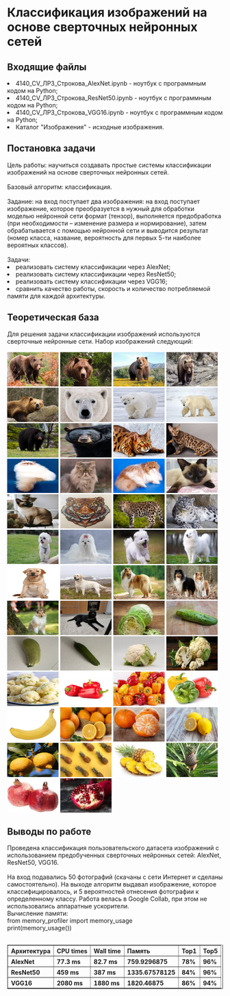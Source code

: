 <h1>Классификация изображений на основе сверточных нейронных сетей</h1>
<h2>Входящие файлы</h2>
<li>4140_CV_ЛР3_Строкова_AlexNet.ipynb - ноутбук с программным кодом на Python;
<li>4140_CV_ЛР3_Строкова_ResNet50.ipynb - ноутбук с программным кодом на Python;
<li>4140_CV_ЛР3_Строкова_VGG16.ipynb - ноутбук с программным кодом на Python;
<li>Каталог "Изображения" - исходные изображения.
<h2>Постановка задачи</h2>
Цель работы: научиться создавать простые системы классификации изображений на основе сверточных нейронных сетей. <br>
<br>
Базовый алгоритм: классификация.<br>
<br>
Задание: на вход поступает два изображения: на вход поступает изображение, которое преобразуется в нужный для обработки моделью нейронной сети формат (тензор), выполняется предобработка (при необходимости – изменение размера и нормирование), затем обрабатывается с помощью нейронной сети и выводится результат (номер класса, название, вероятность для первых 5-ти наиболее вероятных классов). <br>
<br>
Задачи: 
<li> реализовать систему классификации через AlexNet;
<li> реализовать систему классификации через ResNet50;
<li> реализовать систему классификации через VGG16;
<li> сравнить качество работы, скорость и количество потребляемой памяти для каждой архитектуры.
<br>
<h2>Теоретическая база</h2>
Для решения задачи классификации изображений используются сверточные нейронные сети. Набор изображений следующий:<br>
<br>
<img src="Изображения/1.jpg"/ width="120" height="80">
<img src="Изображения/2.jpg"/ width="120" height="80">
<img src="Изображения/3.jpg"/ width="120" height="80">
<img src="Изображения/4.jpg"/ width="120" height="80">
<img src="Изображения/5.jpg"/ width="120" height="80">
<img src="Изображения/6.jpg"/ width="120" height="80">
<img src="Изображения/7.jpg"/ width="120" height="80">
<img src="Изображения/8.jpg"/ width="120" height="80">
<img src="Изображения/9.jpg"/ width="120" height="80">
<img src="Изображения/10.jpg"/ width="120" height="80">
<img src="Изображения/11.jpeg"/ width="120" height="80">
<img src="Изображения/12.jpg"/ width="120" height="80">
<img src="Изображения/13.jpg"/ width="120" height="80">
<img src="Изображения/14.jpg"/ width="120" height="80">
<img src="Изображения/15.jpg"/ width="120" height="80">
<img src="Изображения/16.jpg"/ width="120" height="80">
<img src="Изображения/17.jpg"/ width="120" height="80">
<img src="Изображения/18.jpg"/ width="120" height="80">
<img src="Изображения/19.jpg"/ width="120" height="80">
<img src="Изображения/20.jpg"/ width="120" height="80">
<img src="Изображения/21.jpg"/ width="120" height="80">
<img src="Изображения/22.jpg"/ width="120" height="80">
<img src="Изображения/23.jpg"/ width="120" height="80">
<img src="Изображения/24.jpg"/ width="120" height="80">
<img src="Изображения/25.jpg"/ width="120" height="80">
<img src="Изображения/26.jpg"/ width="120" height="80">
<img src="Изображения/27.jpg"/ width="120" height="80">
<img src="Изображения/28.jpg"/ width="120" height="80">
<img src="Изображения/29.jpg"/ width="120" height="80">
<img src="Изображения/30.jpg"/ width="120" height="80">
<img src="Изображения/31.jpg"/ width="120" height="80">
<img src="Изображения/32.jpg"/ width="120" height="80">
<img src="Изображения/33.jpg"/ width="120" height="80">
<img src="Изображения/34.jpg"/ width="120" height="80">
<img src="Изображения/35.jpg"/ width="120" height="80">
<img src="Изображения/36.jpg"/ width="120" height="80">
<img src="Изображения/37.jpg"/ width="120" height="80">
<img src="Изображения/38.jpg"/ width="120" height="80">
<img src="Изображения/39.jpg"/ width="120" height="80">
<img src="Изображения/40.jpg"/ width="120" height="80">
<img src="Изображения/41.jpg"/ width="120" height="80">
<img src="Изображения/42.jpg"/ width="120" height="80">
<img src="Изображения/43.jpg"/ width="120" height="80">
<img src="Изображения/44.jpg"/ width="120" height="80">
<img src="Изображения/45.jpg"/ width="120" height="80">
<img src="Изображения/46.jpg"/ width="120" height="80">
<img src="Изображения/47.jpg"/ width="120" height="80">
<img src="Изображения/48.jpg"/ width="120" height="80">
<img src="Изображения/49.jpg"/ width="120" height="80">
<img src="Изображения/50.jpg"/ width="120" height="80">


<h2>Выводы по работе</h2>
Проведена классификация пользовательского датасета изображений с использованием предобученных сверточных нейронных сетей: AlexNet, ResNet50, VGG16.<br>
<br>
На вход подавались 50 фотографий (скачаны с сети Интернет и сделаны самостоятельно). На выходе алгоритм выдавал изображение, которое классифицировалось, и 5 вероятностей отнесения фотографии к определенному классу. Работа велась в Google Collab, при этом не использовались аппаратные ускорители. <br>
Вычисление памяти:<br>
from memory_profiler import memory_usage <br>
print(memory_usage()) <br>
<br>
<table border="1">
   <tr>
    <th>Архитектура</th>
    <th>CPU times</th>
    <th>Wall time</th>
    <th>Память</th>
    <th>Top1</th>
    <th>Top5</th>
   </tr>
   <tr>
    <th>AlexNet</th>
    <th>77.3 ms</th>
    <th>82.7 ms</th>
    <th>759.9296875</th>
    <th>78%</th>
    <th>96%</th>
   </tr>
   <tr>
    <th>ResNet50</th>
    <th>459 ms</th>
    <th>387 ms</th>
    <th>1335.67578125</th>
    <th>84%</th>
    <th>96%</th>
   </tr>
   <tr>
    <th>VGG16</th>
    <th>2080 ms</th>
    <th>1880 ms</th>
    <th>1820.46875</th>
    <th>86%</th>
    <th>94%</th>
   </tr>
 </table>
